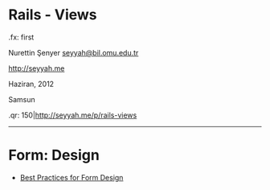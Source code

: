 # Rails - Views

.fx: first

Nurettin Şenyer <seyyah@bil.omu.edu.tr>

http://seyyah.me

Haziran, 2012

Samsun

.qr: 150|http://seyyah.me/p/rails-views

---

# Form: Design

- [Best Practices for Form
  Design](http://www.slideshare.net/psykoreactor/best-practices-for-form-design)
